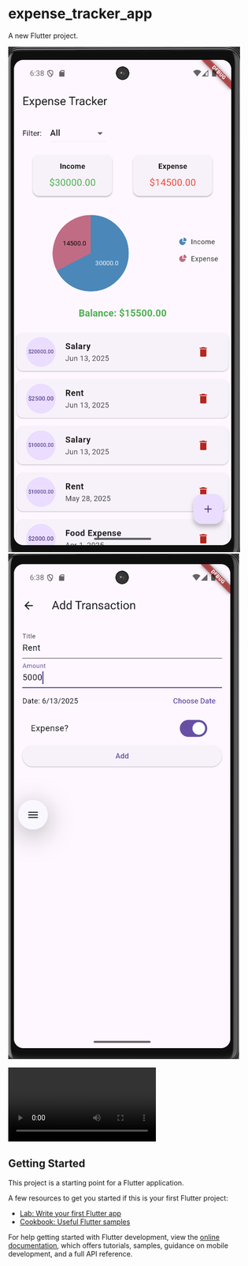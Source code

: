 # expense_tracker_app

A new Flutter project.

![Home Screen](assets/screenshots/homepage.png)
![AddTransaction_Screen](assets/screenshots/addTransactionpage.png)

![Working_Video](assets/how_app_works/recording.mp4)




## Getting Started

This project is a starting point for a Flutter application.

A few resources to get you started if this is your first Flutter project:

- [Lab: Write your first Flutter app](https://docs.flutter.dev/get-started/codelab)
- [Cookbook: Useful Flutter samples](https://docs.flutter.dev/cookbook)

For help getting started with Flutter development, view the
[online documentation](https://docs.flutter.dev/), which offers tutorials,
samples, guidance on mobile development, and a full API reference.
